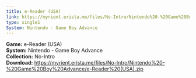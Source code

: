```yaml
---
title: e-Reader (USA)
link: https://myrient.erista.me/files/No-Intro/Nintendo%20-%20Game%20Boy%20Advance/e-Reader%20(USA).zip
type: single1
System: Nintendo - Game Boy Advance
---
```

<b>Game:</b> e-Reader (USA)<br>
<b>System:</b> Nintendo - Game Boy Advance<br>
<b>Collection:</b> No-Intro<br>
<b>Download:</b> https://myrient.erista.me/files/No-Intro/Nintendo%20-%20Game%20Boy%20Advance/e-Reader%20(USA).zip